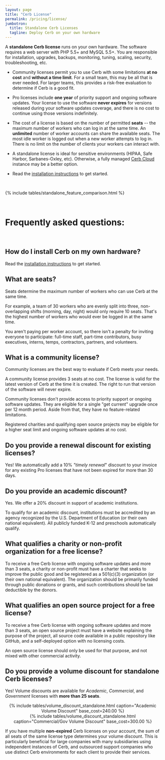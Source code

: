 ```yaml
---
layout: page
title: "Cerb License"
permalink: /pricing/license/
jumbotron:
  title: Standalone Cerb Licenses
  tagline: Deploy Cerb on your own hardware
---
```


A __standalone Cerb license__ runs on your own hardware. The software requires a web server with PHP 5.5+ and MySQL 5.5+. You are responsible for installation, upgrades, backups, monitoring, tuning, scaling, security, troubleshooting, etc.

* Community licenses permit you to use Cerb with some limitations **at no cost** and **without a time limit**.  For a small team, this may be all that is ever needed. For larger teams, this provides a risk-free evaluation to determine if Cerb is a good fit.

* Pro licenses include **one year** of priority support and ongoing software updates. Your license to use the software **never expires** for versions released during your software updates coverage, and there is no cost to continue using those versions indefinitely.

* The cost of a license is based on the number of permitted **seats** -- the maximum number of workers who can log in at the same time. An **unlimited** number of worker accounts can share the available seats. The most idle worker is logged out when a new worker attempts to log in. There is no limit on the number of clients your workers can interact with.

* A standalone license is ideal for sensitive environments (HIPAA, Safe Harbor, Sarbanes-Oxley, etc). Otherwise, a fully managed <a href="/cloud">Cerb Cloud</a> instance may be a better option.

* Read the <a href="/docs/installation">installation instructions</a> to get started.

<br/>

{% include tables/standalone_feature_comparison.html %}

<br/>

# Frequently asked questions:

<br/>

## How do I install Cerb on my own hardware?

Read the <a href="/docs/installation">installation instructions</a> to get started.

<div id="seats"></div>

## What are seats?

Seats determine the maximum number of workers who can use Cerb at the same time.

For example, a team of 30 workers who are evenly split into three, non-overlapping shifts (morning, day, night) would only require 10 seats. That's the highest number of workers who would ever be logged in at the same time.

You aren't paying per worker account, so there isn't a penalty for inviting everyone to participate: full-time staff, part-time contributors, busy executives, interns, temps, contractors, partners, and volunteers.

<div id="community-license"></div>

## What is a community license?

Community licenses are the best way to evaluate if Cerb meets your needs.

A community license provides 3 seats at no cost. The license is valid for the latest version of Cerb at the time it is created. The right to run that version of the software will never expire.

Community licenses don't provide access to priority support or ongoing software updates.  They are eligible for a single "get current" upgrade once per 12 month period.  Aside from that, they have no feature-related limitations.

Registered charities and qualifying open source projects may be eligible for a higher seat limit and ongoing software updates at no cost.

<div id="renewal"></div>

## Do you provide a renewal discount for existing licenses?

Yes! We automatically add a 10% _"timely renewal_" discount to your invoice for any existing Pro licenses that have not been expired for more than 30 days.

<div id="academic"></div>

## Do you provide an academic discount?

Yes. We offer a 20% discount in support of academic institutions.

To qualify for an academic discount, institutions must be accredited by an agency recognized by the U.S. Department of Education (or their own national equivalent).  All publicly funded K-12 and preschools automatically qualify.

<div id="non-profit"></div>

## What qualifies a charity or non-profit organization for a free license?

To receive a free Cerb license with ongoing software updates and more than 3 seats, a charity or non-profit must have a charter that seeks to improve the public good and be registered as a 501(c)(3) organization (or their own national equivalent).  The organization should be primarily funded through public donations or grants, and such contributions should be tax deductible by the donors.

<div id="opensource"></div>

## What qualifies an open source project for a free license?

To receive a free Cerb license with ongoing software updates and more than 3 seats, an open source project must have a website explaining the purpose of the project, all source code available in a public repository like GitHub, and a self-deployed option with no licensing costs.

An open source license should only be used for that purpose, and not mixed with other commercial activity.

<div id="volume-discount"></div>

## Do you provide a volume discount for standalone Cerb licenses?

Yes! Volume discounts are available for _Academic_, _Commercial_, and _Government_ licenses with __more than 25 seats__.

<div class="grid">
<div class="unit half" align="center">
{% include tables/volume_discount_standalone.html caption="Academic Volume Discount" base_cost=240.00 %}
</div>
<div class="unit half" align="center">
{% include tables/volume_discount_standalone.html caption="Commercial/Gov Volume Discount" base_cost=300.00 %}
</div>
</div>

If you have multiple **non-expired** Cerb licenses on your account, the sum of all seats of the same license type determines your volume discount. This is particularly beneficial for large companies with many subsidiaries using independent instances of Cerb, and outsourced support companies who use distinct Cerb environments for each client to provide their services.


